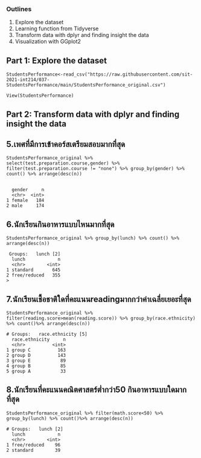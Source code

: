 
### Outlines
1. Explore the dataset
2. Learning function from Tidyverse
3. Transform data with dplyr and finding insight the data
4. Visualization with GGplot2

## Part 1: Explore the dataset

```
StudentsPerformance<-read_csv("https://raw.githubusercontent.com/sit-2021-int214/037-StudentsPerformance/main/StudentsPerformance_original.csv")

View(StudentsPerformance)

```

## Part 2: Transform data with dplyr and finding insight the data

## 5.เพศที่มีการเข้าคอร์สเตรียมสอบมากที่สุด

```
StudentsPerformance_original %>% select(test.preparation.course,gender) %>% filter(test.preparation.course != "none") %>% group_by(gender) %>% count() %>% arrange(desc(n))


  gender     n
  <chr>  <int>
1 female   184
2 male     174
```


## 6.นักเรียนกินอาหารแบบไหนมากที่สุด

```
StudentsPerformance_original %>% group_by(lunch) %>% count() %>% arrange(desc(n))

 Groups:   lunch [2]
  lunch            n
  <chr>        <int>
1 standard       645
2 free/reduced   355
> 
```



## 7.นักเรียนเชื้อชาติใดที่คะแนนreadingมากกว่าค่าเฉลี่ยเยอะที่สุด

```
StudentsPerformance_original %>% filter(reading.score>mean(reading.score)) %>% group_by(race.ethnicity) %>% count()%>% arrange(desc(n))
```

```
# Groups:   race.ethnicity [5]
  race.ethnicity     n
  <chr>          <int>
1 group C          163
2 group D          143
3 group E           89
4 group B           85
5 group A           33
```



## 8.นักเรียนที่คะแนนคณิตศาสตร์ตํ่ากว่า50 กินอาหารแบบใดมากที่สุด

```
StudentsPerformance_original %>% filter(math.score<50) %>% group_by(lunch) %>% count()%>% arrange(desc(n))
```
```
# Groups:   lunch [2]
  lunch            n
  <chr>        <int>
1 free/reduced    96
2 standard        39
```






































